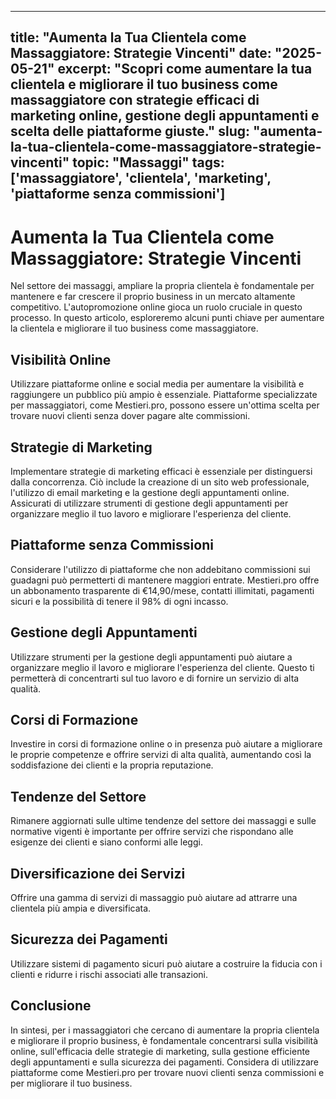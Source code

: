 
---
title: "Aumenta la Tua Clientela come Massaggiatore: Strategie Vincenti"
date: "2025-05-21"
excerpt: "Scopri come aumentare la tua clientela e migliorare il tuo business come massaggiatore con strategie efficaci di marketing online, gestione degli appuntamenti e scelta delle piattaforme giuste."
slug: "aumenta-la-tua-clientela-come-massaggiatore-strategie-vincenti"
topic: "Massaggi"
tags: ['massaggiatore', 'clientela', 'marketing', 'piattaforme senza commissioni']
---

# Aumenta la Tua Clientela come Massaggiatore: Strategie Vincenti

Nel settore dei massaggi, ampliare la propria clientela è fondamentale per mantenere e far crescere il proprio business in un mercato altamente competitivo. L'autopromozione online gioca un ruolo cruciale in questo processo. In questo articolo, esploreremo alcuni punti chiave per aumentare la clientela e migliorare il tuo business come massaggiatore.

## Visibilità Online

Utilizzare piattaforme online e social media per aumentare la visibilità e raggiungere un pubblico più ampio è essenziale. Piattaforme specializzate per massaggiatori, come Mestieri.pro, possono essere un'ottima scelta per trovare nuovi clienti senza dover pagare alte commissioni.

## Strategie di Marketing

Implementare strategie di marketing efficaci è essenziale per distinguersi dalla concorrenza. Ciò include la creazione di un sito web professionale, l'utilizzo di email marketing e la gestione degli appuntamenti online. Assicurati di utilizzare strumenti di gestione degli appuntamenti per organizzare meglio il tuo lavoro e migliorare l'esperienza del cliente.

## Piattaforme senza Commissioni

Considerare l'utilizzo di piattaforme che non addebitano commissioni sui guadagni può permetterti di mantenere maggiori entrate. Mestieri.pro offre un abbonamento trasparente di €14,90/mese, contatti illimitati, pagamenti sicuri e la possibilità di tenere il 98% di ogni incasso.

## Gestione degli Appuntamenti

Utilizzare strumenti per la gestione degli appuntamenti può aiutare a organizzare meglio il lavoro e migliorare l'esperienza del cliente. Questo ti permetterà di concentrarti sul tuo lavoro e di fornire un servizio di alta qualità.

## Corsi di Formazione

Investire in corsi di formazione online o in presenza può aiutare a migliorare le proprie competenze e offrire servizi di alta qualità, aumentando così la soddisfazione dei clienti e la propria reputazione.

## Tendenze del Settore

Rimanere aggiornati sulle ultime tendenze del settore dei massaggi e sulle normative vigenti è importante per offrire servizi che rispondano alle esigenze dei clienti e siano conformi alle leggi.

## Diversificazione dei Servizi

Offrire una gamma di servizi di massaggio può aiutare ad attrarre una clientela più ampia e diversificata.

## Sicurezza dei Pagamenti

Utilizzare sistemi di pagamento sicuri può aiutare a costruire la fiducia con i clienti e ridurre i rischi associati alle transazioni.

## Conclusione

In sintesi, per i massaggiatori che cercano di aumentare la propria clientela e migliorare il proprio business, è fondamentale concentrarsi sulla visibilità online, sull'efficacia delle strategie di marketing, sulla gestione efficiente degli appuntamenti e sulla sicurezza dei pagamenti. Considera di utilizzare piattaforme come Mestieri.pro per trovare nuovi clienti senza commissioni e per migliorare il tuo business.
